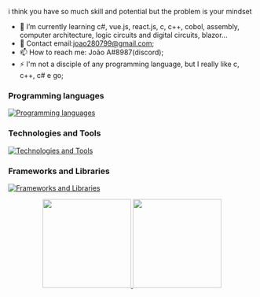 
i think you have so much skill and potential but the problem is your mindset

- 🌱 I’m currently learning c#, vue.js, react.js, c, c++, cobol, assembly, computer architecture, logic circuits and digital circuits, blazor...
- 💬 Contact email:joao280799@gmail.com;
- 📫 How to reach me: João A#8987(discord);
- ⚡ I'm not a disciple of any programming language, but I really like c, c++, c# e go;

 ### Programming languages 
[![Programming languages](https://skillicons.dev/icons?i=js,html,go,java,php,cs,css,cpp,c,vue,wasm,dotnet,linux,docker,dotnet,vim,ts,react,jquery,lua,aws,gcp,azure,rust,scala&perline=5&theme=light)](https://skillicons.dev)
 ### Technologies and Tools
[![Technologies and Tools](https://skillicons.dev/icons?i=git,kubernetes,docker,vim&theme=light)](https://skillicons.dev)
 ### Frameworks and Libraries
[![Frameworks and Libraries](https://skillicons.dev/icons?i=react,jquery&theme=light)](https://skillicons.dev)


<div align="center">
  <a href="https://github.com/jaumdev1"> 
  <img height="180em" src="https://github-readme-stats.vercel.app/api?username=jaumdev1&show_icons=true&theme=dark&include_all_commits=true&count_private=true"/>
  <img height="180em" src="https://github-readme-stats.vercel.app/api/top-langs/?username=jaumdev1&layout=compact&langs_count=15&theme=dark"/>
</a>
</div>




  
